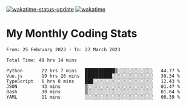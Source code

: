 [![wakatime-status-update](https://github.com/noopurphalak/noopurphalak/workflows/wakatime-status-update/badge.svg)](https://github.com/noopurphalak/noopurphalak/actions/workflows/main.yml)
[![wakatime](https://wakatime.com/badge/user/80ace140-ef40-4fdd-b8ed-f3be3d2e1aea.svg)](https://wakatime.com/@80ace140-ef40-4fdd-b8ed-f3be3d2e1aea)

# My Monthly Coding Stats

<!--START_SECTION:waka-->

```text
From: 25 February 2023 - To: 27 March 2023

Total Time: 49 hrs 14 mins

Python       22 hrs 7 mins   ███████████▒░░░░░░░░░░░░░   44.77 %
Vue.js       19 hrs 26 mins  ██████████░░░░░░░░░░░░░░░   39.34 %
TypeScript   6 hrs 8 mins    ███░░░░░░░░░░░░░░░░░░░░░░   12.43 %
JSON         43 mins         ▒░░░░░░░░░░░░░░░░░░░░░░░░   01.47 %
Bash         30 mins         ▒░░░░░░░░░░░░░░░░░░░░░░░░   01.04 %
YAML         11 mins         ░░░░░░░░░░░░░░░░░░░░░░░░░   00.39 %
```

<!--END_SECTION:waka-->
